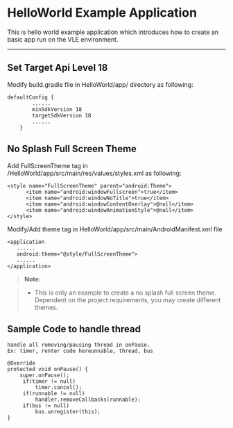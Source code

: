 HelloWorld Example Application
===================


This is hello world example application which introduces how to create an basic app run on the VLE environment.

----------

Set Target Api Level 18
-------------
Modify build.gradle file in HelloWorld/app/ directory as following:
```
defaultConfig {
        ......
        minSdkVersion 18
        targetSdkVersion 18
        ......
    }
```

No Splash Full Screen Theme
-------------
Add FullScreenTheme tag in /HelloWorld/app/src/main/res/values/styles.xml as following:
```
<style name="FullScreenTheme" parent="android:Theme">
      <item name="android:windowFullscreen">true</item>
      <item name="android:windowNoTitle">true</item>
      <item name="android:windowContentOverlay">@null</item>
      <item name="android:windowAnimationStyle">@null</item>
</style>
```
Modify/Add theme tag in HelloWorld/app/src/main/AndroidManifest.xml file
```
<application
   ......
   android:theme="@style/FullScreenTheme">
   ......
</application>
```
> **Note:**

> - This is only an example to create a no splash full screen theme. Dependent on the project requirements, you may create different themes.

Sample Code to handle thread
-------------
```
handle all removing/pausing thread in onPause. 
Ex: timer, renter code hereunnable, thread, bus

@Override
protected void onPause() {
    super.onPause();
     if(timer != null)
         timer.cancel();
     if(runnable != null)
         handler.removeCallbacks(runnable);
     if(bus != null)
         bus.unregister(this);
}
```
